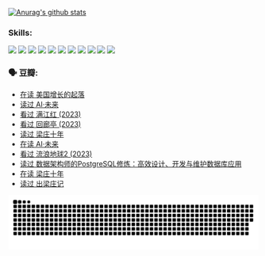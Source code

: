 
[![Anurag's github stats](https://github-readme-stats.vercel.app/api?username=w940853815)](https://github.com/anuraghazra/github-readme-stats)

### Skills:

<code><img height="32" src="https://cdn.jsdelivr.net/npm/simple-icons@v5/icons/python.svg"></code>
<code><img height="32" src="https://cdn.jsdelivr.net/npm/simple-icons@v5/icons/javascript.svg"></code>
<code><img height="32" src="https://cdn.jsdelivr.net/npm/simple-icons@v5/icons/django.svg"></code>
<code><img height="32" src="https://cdn.jsdelivr.net/npm/simple-icons@v5/icons/flask.svg"></code>
<code><img height="32" src="https://cdn.jsdelivr.net/npm/simple-icons@v5/icons/vuetify.svg"></code>
<code><img height="32" src="https://cdn.jsdelivr.net/npm/simple-icons@v5/icons/git.svg"></code>
<code><img height="32" src="https://cdn.jsdelivr.net/npm/simple-icons@v5/icons/docker.svg"></code>
<code><img height="32" src="https://cdn.jsdelivr.net/npm/simple-icons@v5/icons/postgresql.svg"></code>
<code><img height="32" src="https://cdn.jsdelivr.net/npm/simple-icons@v5/icons/elasticsearch.svg"></code>
<code><img height="32" src="https://cdn.jsdelivr.net/npm/simple-icons@v5/icons/macos.svg"></code>
<code><img height="32" src="https://cdn.jsdelivr.net/npm/simple-icons@v5/icons/linux.svg"></code>

### 🗣 豆瓣:

<!-- DOUBAN-ACTIVITIES:START -->
- [在读 美国增长的起落](https://www.douban.com/people/136069238/status/4220055912/?_i=83562625)
- [读过 AI·未来](https://www.douban.com/people/136069238/status/4220054171/?_i=83562625)
- [看过 满江红‎ (2023)](https://www.douban.com/people/136069238/status/4219146433/?_i=83562625)
- [看过 回廊亭‎ (2023)](https://www.douban.com/people/136069238/status/4215992758/?_i=83562625)
- [读过 梁庄十年](https://www.douban.com/people/136069238/status/4206664969/?_i=83562625)
- [在读 AI·未来](https://www.douban.com/people/136069238/status/4206653520/?_i=83562625)
- [看过 流浪地球2‎ (2023)](https://www.douban.com/people/136069238/status/4199558549/?_i=83562625)
- [读过 数据架构师的PostgreSQL修炼：高效设计、开发与维护数据库应用](https://www.douban.com/people/136069238/status/4199451104/?_i=83562625)
- [在读 梁庄十年](https://www.douban.com/people/136069238/status/4198822794/?_i=83562625)
- [读过 出梁庄记](https://www.douban.com/people/136069238/status/4198821001/?_i=83562625)
<!-- DOUBAN-ACTIVITIES:END -->


![Snake animation](https://raw.githubusercontent.com/w940853815/w940853815/output/github-contribution-grid-snake.svg)

<!--
**w940853815/w940853815** is a ✨ _special_ ✨ repository because its `README.md` (this file) appears on your GitHub profile.

Here are some ideas to get you started:

- 🔭 I’m currently working on ...
- 🌱 I’m currently learning ...
- 👯 I’m looking to collaborate on ...
- 🤔 I’m looking for help with ...
- 💬 Ask me about ...
- 📫 How to reach me: ...
- 😄 Pronouns: ...
- ⚡ Fun fact: ...
-->
